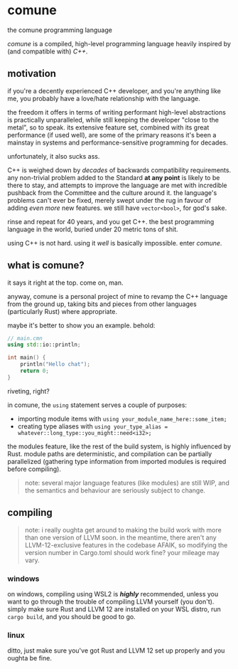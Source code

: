 # comune
the comune programming language

*comune* is a compiled, high-level programming language heavily inspired by (and compatible with) *C++*. 

## motivation
if you're a decently experienced C++ developer, and you're anything like me, you probably have a love/hate relationship with the language. 

the freedom it offers in terms of writing performant high-level abstractions is practically unparalleled, while still keeping the developer "close to the metal", so to speak.
its extensive feature set, combined with its great performance (if used well), are some of the primary reasons it's been a mainstay in systems and performance-sensitive programming for decades.

unfortunately, it also sucks ass.

C++ is weighed down by *decades* of backwards compatibility requirements. any non-trivial problem added to the Standard **at any point** is likely to be there to stay,
and attempts to improve the language are met with incredible pushback from the Committee and the culture around it. the language's problems can't ever be fixed, merely swept under the rug in favour of adding *even more* new features. we still have `vector<bool>`, for god's sake.

rinse and repeat for 40 years, and you get C++. the best programming language in the world, buried under 20 metric tons of shit.

using C++ is not hard. using it *well* is basically impossible. enter *comune*.

## what is comune?

it says it right at the top. come on, man.

anyway, comune is a personal project of mine to revamp the C++ language from the ground up, taking bits and pieces from other languages (particularly Rust) where appropriate.

maybe it's better to show you an example. behold:

```cpp
// main.cmn
using std::io::println;

int main() {
    println("Hello chat");
    return 0;
}
```

riveting, right?

in comune, the `using` statement serves a couple of purposes:
- importing module items with `using your_module_name_here::some_item;`
- creating type aliases with `using your_type_alias = whatever::long_type::you_might::need<i32>;`

the modules feature, like the rest of the build system, is highly influenced by Rust. module paths are deterministic, and compilation can be partially parallelized (gathering type information from imported modules is required before compiling). 

> note: several major language features (like modules) are still WIP, and the semantics and behaviour are seriously subject to change.

## compiling

> note: i really oughta get around to making the build work with more than one version of LLVM soon. in the meantime, there aren't any LLVM-12-exclusive features in the codebase AFAIK, so modifying the version number in Cargo.toml should work fine? your mileage may vary.

### windows

on windows, compiling using WSL2 is ***highly*** recommended, unless you want to go through the trouble of compiling LLVM yourself (you don't).
simply make sure Rust and LLVM 12 are installed on your WSL distro, run `cargo build`, and you should be good to go.

### linux

ditto, just make sure you've got Rust and LLVM 12 set up properly and you oughta be fine.
